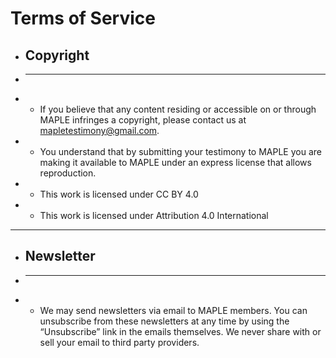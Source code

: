 # Terms of Service 

+ ## Copyright
+ ---
+ - If you believe that any content residing or accessible on or through MAPLE infringes a copyright, please contact us at mapletestimony@gmail.com. 
+ - You understand that by submitting your testimony to MAPLE you are making it available to MAPLE under an express license that allows reproduction.
+ - This work is licensed under CC BY 4.0
+ - This work is licensed under Attribution 4.0 International

---

+ ## Newsletter
+ ---
+ - We may send newsletters via email to MAPLE members. You can unsubscribe from these newsletters at any time by using the “Unsubscribe” link in the emails themselves. We never share with or sell your email to third party providers. 
